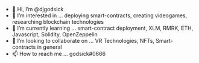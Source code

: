 - 👋 Hi, I’m @djgodsick
- 👀 I’m interested in ... deploying smart-contracts, creating videogames, researching blockchain technologies
- 🌱 I’m currently learning ... smart-contract deployment, XLM, RMRK, ETH, Javascript, Solidity, OpenZeppelin
- 💞️ I’m looking to collaborate on ... VR Technologies, NFTs, Smart-contracts in general
- 📫 How to reach me ... godsick#0666

<!---
djgodsick/djgodsick is a ✨ special ✨ repository because its `README.md` (this file) appears on your GitHub profile.
You can click the Preview link to take a look at your changes.
--->
